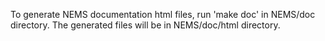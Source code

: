 To generate NEMS documentation html files, run 'make doc' in NEMS/doc
directory. The generated files will be in NEMS/doc/html directory. 
